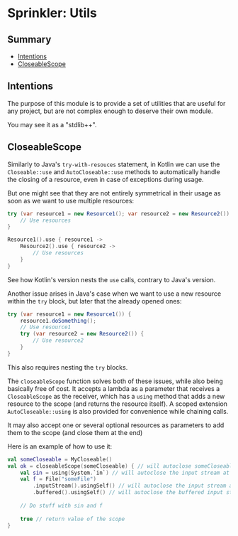 # Sprinkler: Utils

## Summary

- [Intentions](#intentions)
- [CloseableScope](#closeablescope)

## Intentions

The purpose of this module is to provide a set of utilities that are useful for any project, but are not complex 
enough to deserve their own module.

You may see it as a "stdlib++".

## CloseableScope

Similarly to Java's `try-with-resouces` statement, in Kotlin we can use the `Closeable::use` and `AutoCloseable::use` 
methods to automatically handle the closing of a resource, even in case of exceptions during usage.

But one might see that they are not entirely symmetrical in their usage as soon as we want to use multiple resources:

```java
try (var resource1 = new Resource1(); var resource2 = new Resource2()) {
    // Use resources
}
```

```kt
Resource1().use { resource1 ->
    Resource2().use { resource2 ->
        // Use resources
    }
}
```

See how Kotlin's version nests the `use` calls, contrary to Java's version.

Another issue arises in Java's case when we want to use a new resource within the `try` block, but later that the
already opened ones:

```java
try (var resource1 = new Resource1()) {
	resource1.doSomething();
    // Use resource1
    try (var resource2 = new Resource2()) {
        // Use resource2
    }
}
```

This also requires nesting the `try` blocks.

The `closeableScope` function solves both of these issues, while also being basically free of cost.
It accepts a lambda as a parameter that receives a `CloseableScope` as the receiver, which has a `using` method
that adds a new resource to the scope (and returns the resource itself). A scoped extension `AutoCloseable::using` is
also provided for convenience while chaining calls.

It may also accept one or several optional resources as parameters to add them to the scope (and close them at the end)

Here is an example of how to use it:

```kt
val someCloseable = MyCloseable()
val ok = closeableScope(someCloseable) { // will autoclose someCloseable at the end of the scope
    val sin = using(System.`in`) // will autoclose the input stream at the end of the scope
    val f = File("someFile")
        .inputStream().usingSelf() // will autoclose the input stream at the end of the scope
        .buffered().usingSelf() // will autoclose the buffered input stream at the end of the scope
    
    // Do stuff with sin and f
    
    true // return value of the scope
}
```